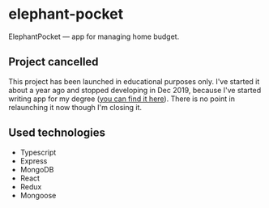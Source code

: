 # elephant-pocket

ElephantPocket — app for managing home budget.

## Project cancelled

This project has been launched in educational purposes only. I've started it about a year ago and stopped developing in Dec 2019, because I've started writing app for my degree ([you can find it here](https://github.com/GustawTanski/christoffel-symbols-visualization)). There is no point in relaunching it now though I'm closing it.

## Used technologies
- Typescript
- Express
- MongoDB
- React
- Redux
- Mongoose
